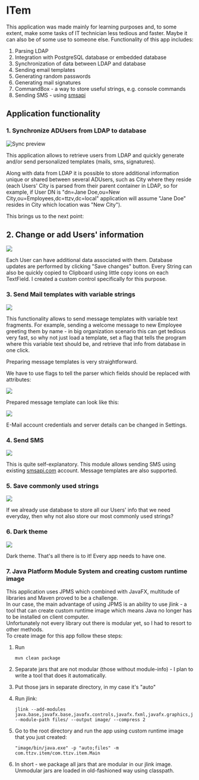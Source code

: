 # ITem
This application was made mainly for learning purposes and, to some extent, make some tasks of IT technician less tedious and faster.
Maybe it can also be of some use to someone else.
Functionality of this app includes:
1. Parsing LDAP
2. Integration with PostgreSQL database or embedded database
3. Synchronization of data between LDAP and database
4. Sending email templates
5. Generating random passwords
6. Generating mail signatures
7. CommandBox - a way to store useful strings, e.g. console commands
8. Sending SMS - using [smsapi](https://www.smsapi.com)


## Application functionality
### 1. Synchronize ADUsers from LDAP to database

![Sync preview](https://thumbs.gfycat.com/OrdinaryDependentCornsnake-size_restricted.gif)

This application allows to retrieve users from LDAP and quickly generate and/or send personalized templates (mails, sms, signatures).

Along with data from LDAP it is possible to store additional information unique or shared between several ADUsers, such as City where they
reside (each Users' City is parsed from their parent container in LDAP, so for example, if User DN is 
"dn=Jane Doe,ou=New City,ou=Employees,dc=ttzv,dc=local" application will assume "Jane Doe" resides in City which location was "New City").

This brings us to the next point:

## 2. Change or add Users' information

<img src="https://thumbs.gfycat.com/AdolescentSelfishDingo-size_restricted.gif"></img>

Each User can have additional data associated with them. Database updates are performed by clicking "Save changes" button.
Every String can also be quickly copied to Clipboard using little copy icons on each TextField.
I created a custom control specifically for this purpose.

### 3. Send Mail templates with variable strings

<img src="https://thumbs.gfycat.com/SilentVacantBarracuda-size_restricted.gif"></img>

This functionality allows to send message templates with variable text fragments. 
For example, sending a welcome message to new Employee greeting them by name - in big organization scenario this can get tedious very fast, so why not just load a template, set a flag that tells the program where this variable text should be, and retrieve that info from database in one click.

Preparing message templates is very straightforward.

We have to use flags to tell the parser which fields should be replaced with attributes:

<img src="https://i.imgur.com/CHnJ1eO.png"></img>

Prepared message template can look like this:

<img src="https://i.imgur.com/iyCeQoM.png"></img>

E-Mail account credentials and server details can be changed in Settings.

### 4. Send SMS

<img src="https://thumbs.gfycat.com/ReliableAlienatedAntbear-size_restricted.gif"></img>

This is quite self-explanatory. This module allows sending SMS using existing <a href="https://www.smsapi.com/">smsapi.com</a> account. 
Message templates are also supported.

### 5. Save commonly used strings</h3>

<img src="https://thumbs.gfycat.com/SoreShoddyHapuku-size_restricted.gif"></img>

If we already use database to store all our Users' info that we need everyday, then why not also store our most commonly used strings?

### 6. Dark theme</h3>

<img src="https://thumbs.gfycat.com/SardonicHastyCero-size_restricted.gif"></img>

Dark theme. That's all there is to it! Every app needs to have one.

### 7. Java Platform Module System and creating custom runtime image
This application uses JPMS which combined with JavaFX, multitude of libraries and Maven proved to be a challenge.  
In our case, the main advantage of using JPMS is an ability to use jlink - a tool that can create custom runtime image which means Java no longer has to be installed on client computer.  
Unfortunately not every library out there is modular yet, so I had to resort to other methods.  
To create image for this app follow these steps:
1. Run 

       mvn clean package
2. Separate jars that are not modular (those without module-info) - I plan to write a tool that does it automatically.
3. Put those jars in separate directory, in my case it's "auto"
4. Run jlink:  
        
       jlink --add-modules java.base,javafx.base,javafx.controls,javafx.fxml,javafx.graphics,javafx.web,java.logging,java.naming,java.sql,java.desktop,jdk.charsets,com.fasterxml.classmate,com.fasterxml.jackson.core,com.fasterxml.jackson.databind,ttzv.uiUtils,java.management,jdk.crypto.ec,java.compiler --module-path files/ --output image/ --compress 2
5. Go to the root directory and run the app using custom runtime image that you just created: 

       "image/bin/java.exe" -p "auto;files" -m com.ttzv.item/com.ttzv.item.Main
8. In short - we package all jars that are modular in our jlink image. Unmodular jars are loaded in old-fashioned way using classpath.





